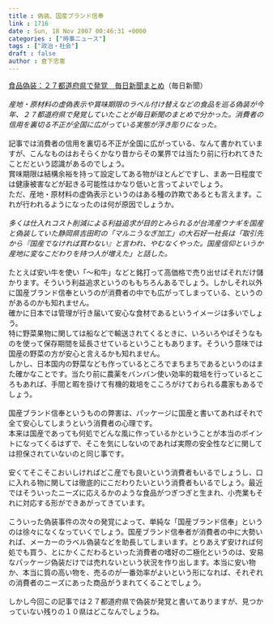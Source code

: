```yaml
---
title : 偽装、国産ブランド信奉
link : 1716
date : Sun, 18 Nov 2007 00:46:31 +0000
categories : ["時事ニュース"]
tags : ["政治・社会"]
draft : false
author : 倉下忠憲
---
```


<A HREF="http://mainichi.jp/select/jiken/news/20071118k0000m040120000c.html" TARGET="_blank">食品偽装：２７都道府県で発覚　毎日新聞まとめ</A>（毎日新聞）<BR><BR><I>産地・原材料の虚偽表示や賞味期限のラベル付け替えなどの食品を巡る偽装が今年、２７都道府県で発覚していたことが毎日新聞のまとめで分かった。消費者の信用を裏切る不正が全国に広がっている実態が浮き彫りになった。</I><BR><BR>記事では消費者の信用を裏切る不正が全国に広がっている、なんて書かれていますが、こんなものはおそらくかなり昔からその業界では当たり前に行われてきたことだという認識があるのでしょう。<BR>賞味期限は結構余裕を持って設定してある物がほとんどですし、まあ一日程度では健康被害などが起きる可能性はかなり低いと言ってよいでしょう。<BR>ただ、産地・原材料の虚偽表示というのはある種の詐欺であるとも言えます。これが行われるようになったのは何が原因でしょうか。<BR><BR><I>多くは仕入れコスト削減による利益追求が目的とみられるが台湾産ウナギを国産と偽装していた静岡県吉田町の「マルニうなぎ加工」の大石好一社長は「取引先から『国産でなければ買わない』と言われ、やむなくやった。国産信仰というか産地に変なこだわりを持つ人が増えた」と話した。</I><BR><BR>たとえば安い牛を使い「～和牛」などと銘打って高価格で売り出せばそれだけ儲かります。そういう利益追求というのももちろんあるでしょう。しかしそれ以外に国産ブランド信奉というのが消費者の中でも広がってしまっている、というのがあるのかも知れません。<BR>確かに日本では管理が行き届いて安心な食材であるというイメージは多いでしょう。<BR>特に野菜果物に関しては船などで輸送されてくるときに、いろいろやばそうなものを使って保存期間を延長させているということもあります。そういう意味では国産の野菜の方が安心と言えるかも知れません。<BR>しかし、日本国内の野菜なども作っているところでまちまちであるというのはまた確かなことです。当たり前に農薬をバンバン使い効率的栽培を行っているところもあれば、手間と暇を掛けて有機的栽培をこころがけておられる農家もあるでしょう。<BR><BR>国産ブランド信奉というものの弊害は、パッケージに国産と書いてあればそれで全て安心してしまうという消費者の心理です。<BR>本来は国産であっても何処でどんな風に作っているかということが本当のポイントになってくるはずで、そこを気にしないのであれば実際の安全性などに関しては担保されていないのと同じ事です。<BR><BR>安くてそこそこおいしければどこ産でも良いという消費者もいるでしょうし、口に入れる物に関しては徹底的にこだわりたいという消費者もいるでしょう。最近ではそういったニーズに応えるかのような食品がつぎつぎと生まれ、小売業もそれに対応する形ができあがってきています。<BR><BR>こういった偽装事件の次々の発覚によって、単純な「国産ブランド信奉」というのは徐々になくなっていくでしょう。国産ブランド信奉者が消費者の中に大勢いれば、メーカーのラベル偽装などを助長してしまいます。とりあえず安ければ何処でも買う、とにかくこだわるといった消費者の嗜好の二極化というのは、安易なパッケージ偽装だけでは売れないという状況を作り出します。本当に安い物か、本当に質の高い物を、売るのが一番効率がよいという形になれば、それぞれの消費者のニーズにあった商品がうまれてくることでしょう。<BR><BR>しかし今回この記事では２７都道府県で偽装が発覚と書いてありますが、見つかっていない残りの１０県はどこなんでしょうね。<br><br>
